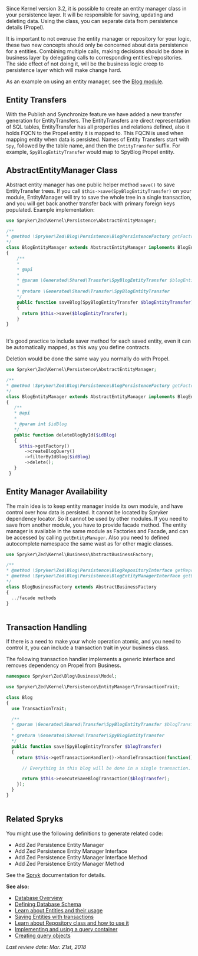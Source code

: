 Since Kernel version 3.2, it is possible to create an entity manager class in your persistence layer. It will be responsible for saving, updating and deleting data. Using the class, you can separate data from persistence details (Propel).

It is important to not overuse the entity manager or repository for your logic, these two new concepts should only be concerned about data persistence for a entities. Combining multiple calls, making decisions should be done in business layer by delegating calls to corresponding entities/repositories. The side effect of not doing it, will be the business logic creep to persistence layer which will make change hard.

As an example on using an entity manager, see the [Blog module](https://github.com/spryker/blog-example).

## Entity Transfers

With the Publish and Synchronize feature we have added a new transfer generation for EntityTransfers. The EntityTransfers are direct representation of SQL tables, EntityTransfer has all properties and relations defined, also it holds FQCN to the Propel entity it is mapped to. This FQCN is used when mapping entity when data is persisted. Names of Entity Transfers start with `Spy`, followed by the table name, and then the `EntityTransfer` suffix. For example, `SpyBlogEntityTransfer` would map to SpyBlog Propel entity.

## AbstractEntityManager Class

Abstract entity manager has one public helper method `save()` to save EntityTransfer trees. If you call `$this->save(SpyBlogEntityTransfer)` on your module, EntityManager will try to save the whole tree in a single transaction, and you will get back another transfer back with primary foreign keys populated. Example implementation:

```php
use Spryker\Zed\Kernel\Persistence\AbstractEntityManager;

/**
* @method \Spryker\Zed\Blog\Persistence\BlogPersistenceFactory getFactory()
*/
class BlogEntityManager extends AbstractEntityManager implements BlogEntityManagerInterface, EntityManagerInterface
{
    /**
    *
    * @api
    *
    * @param \Generated\Shared\Transfer\SpyBlogEntityTransfer $blogEntityTransfer
    *
    * @return \Generated\Shared\Transfer\SpyBlogEntityTransfer
    */
    public function saveBlog(SpyBlogEntityTransfer $blogEntityTransfer)
    {
      return $this->save($blogEntityTransfer);
    }
}
    	
```

It's good practice to include saver method for each saved entity, even it can be automatically mapped, as this way you define contracts.



Deletion would be done the same way you normally do with Propel.

```php
use Spryker\Zed\Kernel\Persistence\AbstractEntityManager;

/**
* @method \Spryker\Zed\Blog\Persistence\BlogPersistenceFactory getFactory()
*/
class BlogEntityManager extends AbstractEntityManager implements BlogEntityManagerInterface, EntityManagerInterface
{
   /**
   * @api
   *
   * @param int $idBlog
   */
   public function deleteBlogById($idBlog)
   {
     $this->getFactory()
       ->createBlogQuery()
       ->filterByIdBlog($idBlog)
       ->delete();
   }
 }
```



## Entity Manager Availability

The main idea is to keep entity manager inside its own module, and have control over how data is persisted. It cannot be located by Spryker dependency locator. So it cannot be used by other modules. If you need to save from another module, you have to provide facade method. The entity manager is available in the same module as Factories and Facade, and can be accessed by calling `getEntityManager`. Also you need to defined autocomplete namespace the same wast as for other magic classes.

```php
use Spryker\Zed\Kernel\Business\AbstractBusinessFactory;

/**
* @method \Spryker\Zed\Blog\Persistence\BlogRepositoryInterface getRepository()
* @method \Spryker\Zed\Blog\Persistence\BlogEntityManagerInterface getEntityManager()
*/
class BlogBusinessFactory extends AbstractBusinessFactory
{
  ../facade methods
}
    
```



## Transaction Handling

If there is a need to make your whole operation atomic, and you need to control it, you can include a transaction trait in your business class.

The following transaction handler implements a generic interface and removes dependency on Propel from Business.

```php
namespace Spryker\Zed\Blog\Business\Model;

use Spryker\Zed\Kernel\Persistence\EntityManager\TransactionTrait;

class Blog
{
  use TransactionTrait;

  /**
  * @param \Generated\Shared\Transfer\SpyBlogEntityTransfer $blogTransfer
  *
  * @return \Generated\Shared\Transfer\SpyBlogEntityTransfer
  */
  public function save(SpyBlogEntityTransfer $blogTransfer)
  {
    return $this->getTransactionHandler()->handleTransaction(function() use($blogTransfer) {

      // Everything in this blog will be done in a single transaction.

      return $this->executeSaveBlogTransaction($blogTransfer);
    });
  }
}
  
```



## Related Spryks

You might use the following definitions to generate related code:

* Add Zed Persistence Entity Manager
* Add Zed Persistence Entity Manager Interface
* Add Zed Persistence Entity Manager Interface Method
* Add Zed Persistence Entity Manager Method

See the [Spryk](https://documentation.spryker.com/v2/docs/spryk-201903.htm) documentation for details.

 

**See also:**

* [Database Overview](https://documentation.spryker.com/v4/docs/database_overview.htm)
* [Defining Database Schema](https://documentation.spryker.com/v4/docs/database_schema_definition.htm)
* [Learn about Entities and their usage](https://documentation.spryker.com/v4/docs/entity.htm)
* [Saving Entities with transactions](https://documentation.spryker.com/v4/docs/entity.htm)
* [Learn about Repository class and how to use it](https://documentation.spryker.com/v4/docs/repository.htm)
* [Implementing and using a query container](https://documentation.spryker.com/v4/docs/query_container.htm)
* [Creating query objects](https://documentation.spryker.com/v4/docs/query_objects.htm)

 *Last review date: Mar. 21st, 2018* <!-- by Aurimas Ličkus -->
